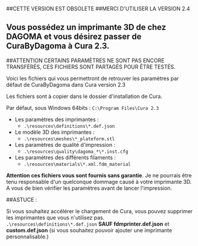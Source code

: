 ##CETTE VERSION EST OBSOLETE
##MERCI D'UTILISER LA VERSION 2.4

## Vous possédez un imprimante 3D de chez DAGOMA et vous désirez passer de CuraByDagoma à Cura 2.3.

##ATTENTION CERTAINS PARAMÈTRES NE SONT PAS ENCORE TRANSFÉRÉS, CES FICHIERS SONT PARTAGÉS POUR ÊTRE TESTÉS.

Voici les fichiers qui vous permettront de retrouver les paramètres par défaut de CuraByDagoma dans Cura version 2.3

Les fichiers sont à copier dans le dossier d'installation de Cura.

Par défaut, sous Windows 64bits :
`C:\Program Files\Cura 2.3`

- Les paramètres des imprimantes :
  - `.\resources\definitions\*.def.json`
- Le modèle 3D des imprimantes :
  - `.\resources\meshes\*_plateform.stl`
- Les paramètres de qualité d'impression :
  - `.\resources\quality\dagoma_*\*.inst.cfg`
- Les paramètres des différents filaments :
  - `.\resources\materials\*.xml.fdm_material`

**Attention ces fichiers vous sont fournis sans garantie**. Je ne pourrais être tenu responsable d'un quelconque dommage causé à votre imprimante 3D. A vous de bien vérifier les paramètres avant de lancer l'impression.

##ASTUCE :

Si vous souhaitez accélérer le chargement de Cura, vous pouvez supprimer les imprimantes que vous n'utilisez pas.
`.\resources\definitions\*.def.json` **SAUF fdmprinter.def.json** et **custom.def.json** (si vous souhaitez pouvoir ajouter une imprimante personnalisable.)
